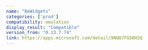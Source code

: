 ```yaml
---
name: "BeWidgets"
categories: ['prod']
compatibility: emulation
display_result: "Compatible"
version_from: "0.13.7.74"
link: https://apps.microsoft.com/detail/9NQ07FG50H2Q
---
```

